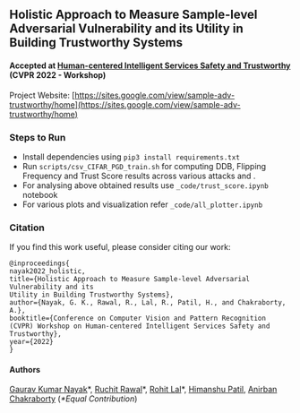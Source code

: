 ## Holistic Approach to Measure Sample-level Adversarial Vulnerability and its Utility in Building Trustworthy Systems
#### Accepted at [Human-centered Intelligent Services Safety and Trustworthy](https://sites.google.com/nycu.edu.tw/hcis/home) (CVPR 2022 - Workshop)

Project Website: [https://sites.google.com/view/sample-adv-trustworthy/home](https://sites.google.com/view/sample-adv-trustworthy/home)

### Steps to Run

- Install dependencies using `pip3 install requirements.txt`
- Run `scripts/csv_CIFAR_PGD_train.sh` for computing DDB, Flipping Frequency and Trust Score results across various attacks and .
- For analysing above obtained results use `_code/trust_score.ipynb` notebook
- For various plots and visualization refer `_code/all_plotter.ipynb`


### Citation 

If you find this work useful, please consider citing our work: 

```
@inproceedings{
nayak2022_holistic,
title={Holistic Approach to Measure Sample-level Adversarial Vulnerability and its
Utility in Building Trustworthy Systems},
author={Nayak, G. K., Rawal, R., Lal, R., Patil, H., and Chakraborty, A.},
booktitle={Conference on Computer Vision and Pattern Recognition (CVPR) Workshop on Human-centered Intelligent Services Safety and Trustworthy},
year={2022}
}
```

#### Authors

[Gaurav Kumar Nayak](https://sites.google.com/view/gauravnayak/)\*, [Ruchit Rawal](https://jarvvvis.github.io/)\*, [Rohit Lal](https://take2rohit.github.io/)\*, [Himanshu Patil](https://in.linkedin.com/in/hipatil), [Anirban Chakraborty](http://visual-computing.in/wp-content/uploads/2017/08/anirban-chakraborty.html) (_\*Equal Contribution_)
